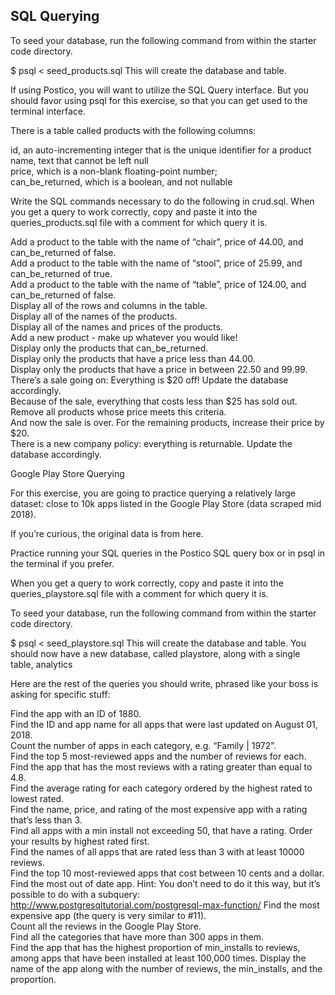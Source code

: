 ## SQL Querying 

To seed your database, run the following command from within the starter code directory.

$ psql < seed_products.sql
This will create the database and table.

If using Postico, you will want to utilize the SQL Query interface. But you should favor using psql for this exercise, so that you can get used to the terminal interface.

There is a table called products with the following columns:

id, an auto-incrementing integer that is the unique identifier for a product  
name, text that cannot be left null  
price, which is a non-blank floating-point number;  
can_be_returned, which is a boolean, and not nullable  

Write the SQL commands necessary to do the following in crud.sql. When you get a query to work correctly, copy and paste it into the queries_products.sql file with a comment for which query it is.

Add a product to the table with the name of “chair”, price of 44.00, and can_be_returned of false.  
Add a product to the table with the name of “stool”, price of 25.99, and can_be_returned of true.  
Add a product to the table with the name of “table”, price of 124.00, and can_be_returned of false.  
Display all of the rows and columns in the table.  
Display all of the names of the products.  
Display all of the names and prices of the products.  
Add a new product - make up whatever you would like!  
Display only the products that can_be_returned.  
Display only the products that have a price less than 44.00.  
Display only the products that have a price in between 22.50 and 99.99.  
There’s a sale going on: Everything is $20 off! Update the database accordingly.  
Because of the sale, everything that costs less than $25 has sold out.   
Remove all products whose price meets this criteria.  
And now the sale is over. For the remaining products, increase their price by $20.  
There is a new company policy: everything is returnable. Update the database accordingly.  


Google Play Store Querying  

For this exercise, you are going to practice querying a relatively large dataset: close to 10k apps listed in the Google Play Store (data scraped mid 2018).

If you’re curious, the original data is from here.

Practice running your SQL queries in the Postico SQL query box or in psql in the terminal if you prefer.

When you get a query to work correctly, copy and paste it into the queries_playstore.sql file with a comment for which query it is.

To seed your database, run the following command from within the starter code directory.

$ psql < seed_playstore.sql
This will create the database and table. You should now have a new database, called playstore, along with a single table, analytics

Here are the rest of the queries you should write, phrased like your boss is asking for specific stuff:

Find the app with an ID of 1880.  
Find the ID and app name for all apps that were last updated on August 01, 2018.  
Count the number of apps in each category, e.g. “Family | 1972”.  
Find the top 5 most-reviewed apps and the number of reviews for each.  
Find the app that has the most reviews with a rating greater than equal to 4.8.  
Find the average rating for each category ordered by the highest rated to lowest rated.  
Find the name, price, and rating of the most expensive app with a rating that’s less than 3.  
Find all apps with a min install not exceeding 50, that have a rating. Order your results by highest rated first.  
Find the names of all apps that are rated less than 3 with at least 10000 reviews.  
Find the top 10 most-reviewed apps that cost between 10 cents and a dollar.  
Find the most out of date app. Hint: You don’t need to do it this way, but it’s possible to do with a subquery: http://www.postgresqltutorial.com/postgresql-max-function/
Find the most expensive app (the query is very similar to #11).  
Count all the reviews in the Google Play Store.  
Find all the categories that have more than 300 apps in them.  
Find the app that has the highest proportion of min_installs to reviews, among apps that have been installed at least 100,000 times. Display the name of the app along with the number of reviews, the min_installs, and the proportion.